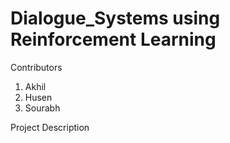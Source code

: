 # Dialogue_Systems using Reinforcement Learning

Contributors 
1. Akhil
2. Husen
3. Sourabh

Project Description